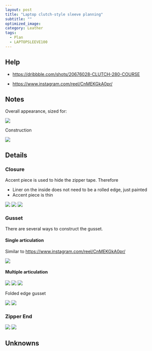```yaml
---
layout: post
title: "Laptop clutch-style sleeve planning"
subtitle: "" 
optimized_image: 
category: Leather
tags:
  - Plan
  - LAPTOPSLEEVE100
---
```




## Help

- https://dribbble.com/shots/20676028-CLUTCH-280-COURSE

- https://www.instagram.com/reel/CnMEKGkA0pr/


## Notes

Overall appearance, sized for:

<img src="/files/LAPTOPSLEEVE100/0INSPIRATION/Screenshot_1.png">

Construction

<img src="/files/LAPTOPSLEEVE100/0INSPIRATION/Screenshot_16.png">





## Details

### Closure

Accent piece is used to hide the zipper tape. Therefore

- Liner on the inside does not need to be a rolled edge, just painted
- Accent piece is thin

<img src="/files/LAPTOPSLEEVE100/0INSPIRATION/Screenshot_2.png">

<img src="/files/LAPTOPSLEEVE100/0INSPIRATION/Screenshot_7.png">

<img src="/files/LAPTOPSLEEVE100/0INSPIRATION/Screenshot_8.png">

###  Gusset

There are several ways to construct the gusset.

#### Single articulation

Similar to https://www.instagram.com/reel/CnMEKGkA0pr/

<img src="/files/LAPTOPSLEEVE100/0INSPIRATION/Screenshot_15.png">

#### Multiple articulation

<img src="/files/LAPTOPSLEEVE100/0INSPIRATION/Screenshot_3.png">

<img src="/files/LAPTOPSLEEVE100/0INSPIRATION/Screenshot_9.png">

<img src="/files/LAPTOPSLEEVE100/0INSPIRATION/Screenshot_10.png">

Folded edge gusset

<img src="/files/LAPTOPSLEEVE100/0INSPIRATION/Screenshot_13.png">

<img src="/files/LAPTOPSLEEVE100/0INSPIRATION/Screenshot_14.png">

### Zipper End

<img src="/files/LAPTOPSLEEVE100/0INSPIRATION/Screenshot_4.png">

<img src="/files/LAPTOPSLEEVE100/0INSPIRATION/Screenshot_6.png">


##  Unknowns
